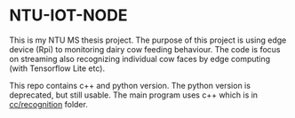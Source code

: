 # NTU-IOT-NODE

This is my NTU MS thesis project. The purpose of this project is using edge
 device (Rpi) to monitoring dairy cow feeding behaviour. The code is focus on
 streaming also recognizing individual cow faces by edge computing (with
 Tensorflow Lite etc).

This repo contains c++ and python version. The python version is deprecated, but still
usable. The main program uses c++ which is in 
[cc/recognition](https://github.com/WesleyCh3n/ntu-iot-node/tree/main/cc/recognition)
 folder.
